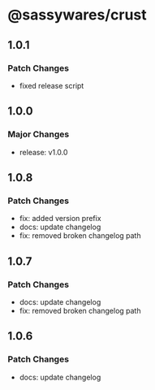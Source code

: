 # @sassywares/crust

## 1.0.1

### Patch Changes

- fixed release script

## 1.0.0

### Major Changes

- release: v1.0.0

## 1.0.8

### Patch Changes

- fix: added version prefix
- docs: update changelog
- fix: removed broken changelog path

## 1.0.7

### Patch Changes

- docs: update changelog
- fix: removed broken changelog path

## 1.0.6

### Patch Changes

- docs: update changelog

